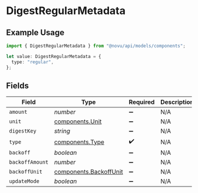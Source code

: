 # DigestRegularMetadata

## Example Usage

```typescript
import { DigestRegularMetadata } from "@novu/api/models/components";

let value: DigestRegularMetadata = {
  type: "regular",
};
```

## Fields

| Field                                                            | Type                                                             | Required                                                         | Description                                                      |
| ---------------------------------------------------------------- | ---------------------------------------------------------------- | ---------------------------------------------------------------- | ---------------------------------------------------------------- |
| `amount`                                                         | *number*                                                         | :heavy_minus_sign:                                               | N/A                                                              |
| `unit`                                                           | [components.Unit](../../models/components/unit.md)               | :heavy_minus_sign:                                               | N/A                                                              |
| `digestKey`                                                      | *string*                                                         | :heavy_minus_sign:                                               | N/A                                                              |
| `type`                                                           | [components.Type](../../models/components/type.md)               | :heavy_check_mark:                                               | N/A                                                              |
| `backoff`                                                        | *boolean*                                                        | :heavy_minus_sign:                                               | N/A                                                              |
| `backoffAmount`                                                  | *number*                                                         | :heavy_minus_sign:                                               | N/A                                                              |
| `backoffUnit`                                                    | [components.BackoffUnit](../../models/components/backoffunit.md) | :heavy_minus_sign:                                               | N/A                                                              |
| `updateMode`                                                     | *boolean*                                                        | :heavy_minus_sign:                                               | N/A                                                              |